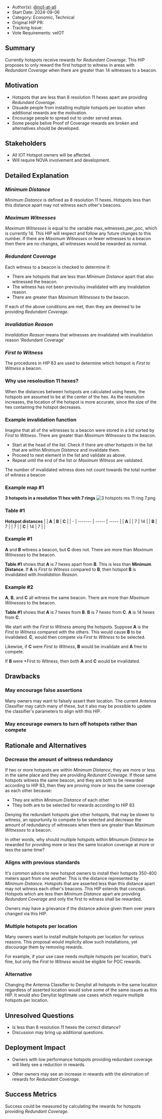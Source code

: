 - Author(s): [@no1-at-all](https://github.com/No1-at-all)
- Start Date: 2024-09-06
- Category: Economic, Technical
- Original HIP PR: 
- Tracking Issue: 
- Vote Requirements: veIOT

## Summary
Currently hotspots receive rewards for *Redundant Coverage*.  This HIP proposes to only reward the first hotspot to witness in areas with *Redundant Coverage* when there are greater than 14 witnesses to a beacon.
## Motivation
- Hotspots that are less than 8 resolution 11 hexes apart are providing *Redundant Coverage*.
- Disuade people from installing multiple hotspots per location when additional rewards are the motivation.
- Encourage people to spread out to under served areas.
- Some people belive Proof of Coverage rewards are broken and alternatives should be developed.

## Stakeholders
- All IOT Hotspot owners will be affected.
- Will require NOVA involvement and development.

## Detailed Explanation

### *Minimum Distance* 
*Minimum Distance* is defined as 8 resolution 11 hexes.  Hotspots less than this distance apart may not witness each other's beacons.
### *Maximum Witnesses*
*Maximum Witnesses* is equal to the variable max_witnesses_per_poc, which is currently 14.  This HIP will respect and follow any future changes to this number.  If there are *Maximum Witnesses* or fewer witnesses to a beacon then there are no changes, all witnesses would be rewarded as normal.  
### *Redundant Coverage* 
Each witness to a beacon is checked to determine if: 
- There are hotspots that are less than *Minimum Distance* apart that also witnessed the beacon.
- The witness has not been previoulsy invalidated with any invalidation reason.
- There are greater than *Maximum Witnesses* to the beacon.  

If each of the above conditions are met, then they are deemed to be providing *Redundant Coverage*.
### *Invalidation Reason*
*Invalidation Reason* means that witnesses are invalidated with invalidation reason 'Redundant Coverage'
### *First to Witness*
The procedures in HIP 83 are used to determine which hotspot is *First to Witness* a beacon. 
### Why use resoloution 11 hexes?
When the distances between hotspots are calculated using hexes, the hotspots are assumed to be at the center of the hex.  As the resolution increases, the location of the hotspot is more accurate, since the size of the hex containing the hotspot decreases.

### Example invalidation function
Imagine that all of the witnesses to a beacon were stored in a list sorted by *First to Witness*.  There are greater than *Maximum Witnesses* to the beacon.
- Start at the head of the list.  Check if there are other hotspots in the list that are within *Minimum Distance* and invalidate them.
- Proceed to next element in the list and validate as above.
- Repeat until the end of the list or *Maximum Witness* are validated.

The number of invalidated witness does not count towards the total number of witness a beacon
### Example map #1 
**3 hotspots in a resolution 11 hex with 7 rings**
![3 hotspots res 11 ring 7.png](/files/0000/3-hotspots-res-11-ring-7.png)
### Table #1 
**Hotspot distances**
| | **A** | **B** | **C** |
| - | ------- | ----- | ----- |
| **A** | | 7 | 14 |
| **B** | 7 | | 7 |
| **C** | 14 | 7 | |
### Example #1
**A** and **B** witness a beacon, but **C** does not.  There are more than *Maximum Witnesses* to the beacon.

**Table #1** shows that **A** is 7 hexes apart from **B**.  This is less than **Minimum Distance**.  If **A** is *First to Witness* compared to **B**, then hotspot **B** is invalidated with *Invalidation Reason*.  
### Example #2
**A**, **B**, and **C** all witness the same beacon.  There are more than *Maximum Witnesses* to the beacon.

**Table #1** shows that **A** is 7 hexes from **B**.  **B** is 7 hexes from **C**.  **A** is 14 hexes from **C**.

We start with the *First to Witness* among the hotspots.  Suppose **A** is the *First to Witness* compared with the others. This would cause **B** to be invalidated.  **C**, would then compete via *First to Witness* to be selected.

Likewise, if **C** were *First to Witness*, **B** would be invalidate and **A** free to compete.

If **B** were *First to Witness, then both **A** and **C** would be invalidated.
## Drawbacks
### May encourage false assertions
Many owners may want to falsely assert their location.  The current Antenna Classifier may catch many of these, but it also may be possible to update the classifier's parameters to align with this HIP.
### May encourage owners to turn off hotspots rather than compete

## Rationale and Alternatives
### Decrease the amount of witness redundancy 
If two or more hotspots are within *Minimum Distance*, they are more or less in the same place and they are providing *Redunant Coverage*.  If those same hotspots witness the same beacon, and they are both to be rewarded according to HIP 83, then they are proving more or less the same coverage as each other because:
- They are within *Minimum Distance* of each other
- They both are to be selected for rewards according to HIP 83

Denying the redundant hotspots give other hotspots, that may be slower to witness, an oppurtunity to compete to be selected and decrease the amount of redundancy of witnesses when there are greater than *Maximum Witnesses* to a beacon.

In other words, why should multiple hotspots within *Minumum Distance* be rewarded for providing more or less the same location coverage at more or less the same time? 
### Aligns with previous standards
It's common advice to new hotspot owners to install their hotspots 350-400 meters apart from one another.  This is the distance represented by *Minimum Distance*.  Hotspots that are asserted less than this distance apart may not witness each other's beacons. This HIP extends that concept. Hotspots which are less then *Minimum Distance* apart are providing *Redundant Coverage* and only the first to witness shall be rewarded.

Owners may have a grievance if the distance advice given them over years changed via this HIP.
### Multiple hotspots per location
Many owners want to install multiple hotspots per location for various reasons.  This proposal would implicity allow such installations, yet discourage them by removing rewards.

For example, if your use case needs multiple hotspots per location, that's fine, but only the *First to Witness* would be eligible for POC rewards. 
### Alternative
Changing the Antenna Classifier to Denylist all hotspots in the same location regardless of asserted location would solve some of the same issues as this HIP.  It would also Denylist legitimate use cases which require multiple hotspots per location.
## Unresolved Questions
- Is less than 8 resolution 11 hexes the correct distance?
- Discussion may bring up additional questions.

## Deployment Impact
- Owners with low performance hotspots providing redundant coverage will likely see a reduction in rewards. 

- Other owners may see an increase in rewards with the elimination of rewards for *Redundant Coverage*.

## Success Metrics
Success could be measured by calculating the rewards for hotspots providing *Redundant Coverage*.

